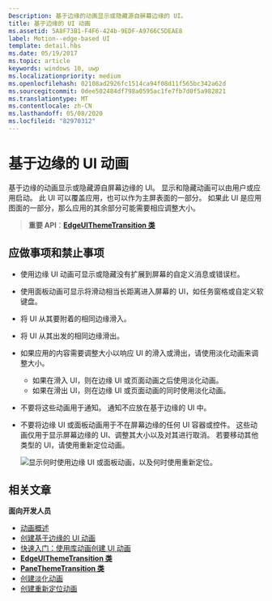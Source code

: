 ```yaml
---
Description: 基于边缘的动画显示或隐藏源自屏幕边缘的 UI。
title: 基于边缘的 UI 动画
ms.assetid: 5A8F73B1-F4F6-424b-9EDF-A9766C5DEAE8
label: Motion--edge-based UI
template: detail.hbs
ms.date: 05/19/2017
ms.topic: article
keywords: windows 10, uwp
ms.localizationpriority: medium
ms.openlocfilehash: 02108ad2926fc1514ca94f08d11f565bc342a62d
ms.sourcegitcommit: 0dee502484df798a0595ac1fe7fb7d0f5a982821
ms.translationtype: MT
ms.contentlocale: zh-CN
ms.lasthandoff: 05/08/2020
ms.locfileid: "82970312"
---
```

# <a name="edge-based-ui-animations"></a>基于边缘的 UI 动画





基于边缘的动画显示或隐藏源自屏幕边缘的 UI。 显示和隐藏动画可以由用户或应用启动。 此 UI 可以覆盖应用，也可以作为主屏表面的一部分。 如果此 UI 是应用图面的一部分，那么应用的其余部分可能需要相应调整大小。

> **重要 API**：[**EdgeUIThemeTransition 类**](https://docs.microsoft.com/uwp/api/Windows.UI.Xaml.Media.Animation.EdgeUIThemeTransition)


## <a name="dos-and-donts"></a>应做事项和禁止事项


-   使用边缘 UI 动画可显示或隐藏没有扩展到屏幕的自定义消息或错误栏。
-   使用面板动画可显示将滑动相当长距离进入屏幕的 UI，如任务窗格或自定义软键盘。
-   将 UI 从其要附着的相同边缘滑入。
-   将 UI 从其出发的相同边缘滑出。
-   如果应用的内容需要调整大小以响应 UI 的滑入或滑出，请使用淡化动画来调整大小。
    -   如果在滑入 UI，则在边缘 UI 或页面动画之后使用淡化动画。
    -   如果在滑出 UI，则在边缘 UI 或页面动画的同时使用淡化动画。
-   不要将这些动画用于通知。 通知不应放在基于边缘的 UI 中。
-   不要将边缘 UI 或面板动画用于不在屏幕边缘的任何 UI 容器或控件。 这些动画仅用于显示屏幕边缘的 UI、调整其大小以及对其进行取消。 若要移动其他类型的 UI，请使用重新定位动画。

    ![显示何时使用边缘 UI 或面板动画，以及何时使用重新定位。](images/edgevsreposition.png)

## <a name="related-articles"></a>相关文章


**面向开发人员**
* [动画概述](https://docs.microsoft.com/windows/uwp/graphics/animations-overview)
* [创建基于边缘的 UI 动画](https://docs.microsoft.com/previous-versions/windows/apps/jj649428(v=win.10))
* [快速入门：使用库动画创建 UI 动画](https://docs.microsoft.com/previous-versions/windows/apps/hh452703(v=win.10))
* [**EdgeUIThemeTransition 类**](https://docs.microsoft.com/uwp/api/Windows.UI.Xaml.Media.Animation.EdgeUIThemeTransition)
* [**PaneThemeTransition 类**](https://docs.microsoft.com/uwp/api/Windows.UI.Xaml.Media.Animation.PaneThemeTransition)
* [创建淡化动画](https://docs.microsoft.com/previous-versions/windows/apps/jj649429(v=win.10))
* [创建重新定位动画](https://docs.microsoft.com/previous-versions/windows/apps/jj649434(v=win.10))

 

 




